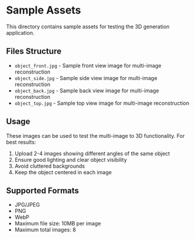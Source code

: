 # Sample Assets

This directory contains sample assets for testing the 3D generation application.

## Files Structure

- `object_front.jpg` - Sample front view image for multi-image reconstruction
- `object_side.jpg` - Sample side view image for multi-image reconstruction  
- `object_back.jpg` - Sample back view image for multi-image reconstruction
- `object_top.jpg` - Sample top view image for multi-image reconstruction

## Usage

These images can be used to test the multi-image to 3D functionality. For best results:

1. Upload 2-4 images showing different angles of the same object
2. Ensure good lighting and clear object visibility
3. Avoid cluttered backgrounds
4. Keep the object centered in each image

## Supported Formats

- JPG/JPEG
- PNG  
- WebP
- Maximum file size: 10MB per image
- Maximum total images: 8
